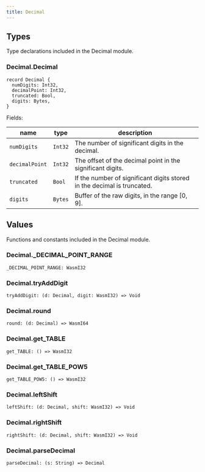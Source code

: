 ```yaml
---
title: Decimal
---
```


## Types

Type declarations included in the Decimal module.

### Decimal.**Decimal**

```grain
record Decimal {
  numDigits: Int32,
  decimalPoint: Int32,
  truncated: Bool,
  digits: Bytes,
}
```

Fields:

|name|type|description|
|----|----|-----------|
|`numDigits`|`Int32`|The number of significant digits in the decimal.|
|`decimalPoint`|`Int32`|The offset of the decimal point in the significant digits.|
|`truncated`|`Bool`|If the number of significant digits stored in the decimal is truncated.|
|`digits`|`Bytes`|Buffer of the raw digits, in the range [0, 9].|

## Values

Functions and constants included in the Decimal module.

### Decimal.**_DECIMAL_POINT_RANGE**

```grain
_DECIMAL_POINT_RANGE: WasmI32
```

### Decimal.**tryAddDigit**

```grain
tryAddDigit: (d: Decimal, digit: WasmI32) => Void
```

### Decimal.**round**

```grain
round: (d: Decimal) => WasmI64
```

### Decimal.**get_TABLE**

```grain
get_TABLE: () => WasmI32
```

### Decimal.**get_TABLE_POW5**

```grain
get_TABLE_POW5: () => WasmI32
```

### Decimal.**leftShift**

```grain
leftShift: (d: Decimal, shift: WasmI32) => Void
```

### Decimal.**rightShift**

```grain
rightShift: (d: Decimal, shift: WasmI32) => Void
```

### Decimal.**parseDecimal**

```grain
parseDecimal: (s: String) => Decimal
```

